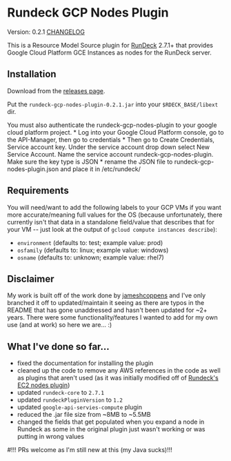 Rundeck GCP Nodes Plugin
========================

Version: 0.2.1 [CHANGELOG](https://github.com/Neutrollized/rundeck-gcp-nodes-plugin/blob/master/CHANGELOG.md)

This is a Resource Model Source plugin for [RunDeck][] 2.7.1+ that provides
Google Cloud Platform GCE Instances as nodes for the RunDeck server.

[RunDeck]: http://rundeck.org


Installation
--------------
Download from the [releases page](https://github.com/Neutrollized/rundeck-gcp-nodes-plugin/releases).

Put the `rundeck-gcp-nodes-plugin-0.2.1.jar` into your `$RDECK_BASE/libext` dir.

You must also authenticate the rundeck-gcp-nodes-plugin to your google cloud platform
project.
        * Log into your Google Cloud Platform console, go to the API-Manager, then go to
                credentials
        * Then go to Create Credentials, Service account key.  Under the service account 
                drop down select New Service Account. Name the service account
                rundeck-gcp-nodes-plugin.  Make sure the key type is JSON
        * rename the JSON file to rundeck-gcp-nodes-plugin.json and place it in /etc/rundeck/


Requirements
------------
You will need/want to add the following labels to your GCP VMs if you want more accurate/meaning full values for the OS (because unfortunately, there currently isn't that data in a standalone field/value that describes that for your VM -- just look at the output of `gcloud compute instances describe`):
* `environment` (defaults to: test; example value: prod)
* `osfamily` (defaults to: linux; example value: windows)
* `osname` (defaults to: unknown; example value: rhel7)


Disclaimer
----------
My work is built off of the work done by [jameshcoppens](https://github.com/jameshcoppens/rundeck-gcp-nodes-plugin) and I've only branched it off to updated/maintain it seeing as there are typos in the README that has gone unaddressed and hasn't been updated for ~2+ years.  There were some functionality/features I wanted to add for my own use (and at work) so here we are... :)


What I've done so far...
------------------------
* fixed the documentation for installing the plugin
* cleaned up the code to remove any AWS references in the code as well as plugins that aren't used (as it was initially modified off of [Rundeck's EC2 nodes plugin](https://github.com/rundeck-plugins/rundeck-ec2-nodes-plugin))
* updated `rundeck-core` to `2.7.1`
* updated `rundeckPluginVersion` to `1.2`
* updated `google-api-servies-compute` plugin
* reduced the .jar file size from ~8MB to ~5.5MB
* changed the fields that get populated when you expand a node in Rundeck as some in the original plugin just wasn't working or was putting in wrong values


#!!! PRs welcome as I'm still new at this (my Java sucks)!!!
